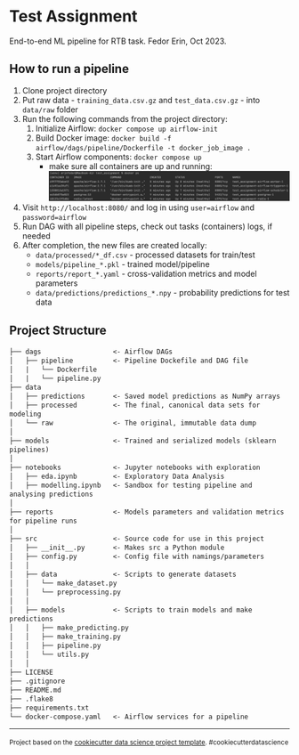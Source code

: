 Test Assignment
==============================

End-to-end ML pipeline for RTB task. Fedor Erin, Oct 2023.

How to run a pipeline
------------

1. Clone project directory
2. Put raw data - `training_data.csv.gz` and `test_data.csv.gz` - into `data/raw` folder
3. Run the following commands from the project directory:
   1. Initialize Airflow: `docker compose up airflow-init`
   2. Build Docker image: `docker build -f airflow/dags/pipeline/Dockerfile -t docker_job_image .`
   3. Start Airflow components: `docker compose up`
      * make sure all containers are up and running:![img_1.png](imgs/img_1.png)
4. Visit `http://localhost:8080/` and log in using `user=airflow` and `password=airflow`
5. Run DAG with all pipeline steps, check out tasks (containers) logs, if needed
6. After completion, the new files are created locally:
   * `data/processed/*_df.csv` - processed datasets for train/test
   * `models/pipeline_*.pkl` - trained model/pipeline
   * `reports/report_*.yaml` - cross-validation metrics and model parameters
   * `data/predictions/predictions_*.npy` - probability predictions for test data
   
Project Structure
------------

    ├── dags                  <- Airflow DAGs
    │   ├── pipeline          <- Pipeline Dockefile and DAG file
    │   |   └── Dockerfile 
    │   |   └── pipeline.py
    ├── data
    │   ├── predictions       <- Saved model predictions as NumPy arrays
    │   ├── processed         <- The final, canonical data sets for modeling
    │   └── raw               <- The original, immutable data dump
    │
    ├── models                <- Trained and serialized models (sklearn pipelines)
    │
    ├── notebooks             <- Jupyter notebooks with exploration
    │   ├── eda.ipynb         <- Exploratory Data Analysis
    │   ├── modelling.ipynb   <- Sandbox for testing pipeline and analysing predictions
    │
    ├── reports               <- Models parameters and validation metrics for pipeline runs
    │
    ├── src                   <- Source code for use in this project
    │   ├── __init__.py       <- Makes src a Python module
    │   ├── config.py         <- Config file with namings/parameters
    │   │
    │   ├── data              <- Scripts to generate datasets
    │   │   └── make_dataset.py
    │   │   └── preprocessing.py
    │   │
    │   ├── models            <- Scripts to train models and make predictions
    │   │   ├── make_predicting.py
    │   │   ├── make_training.py
    │   │   ├── pipeline.py
    │   │   └── utils.py
    │   │
    ├── LICENSE
    ├── .gitignore    
    ├── README.md
    ├── .flake8
    ├── requirements.txt
    └── docker-compose.yaml   <- Airflow services for a pipeline

--------

<p><small>Project based on the <a target="_blank" href="https://drivendata.github.io/cookiecutter-data-science/">cookiecutter data science project template</a>. #cookiecutterdatascience</small></p>
